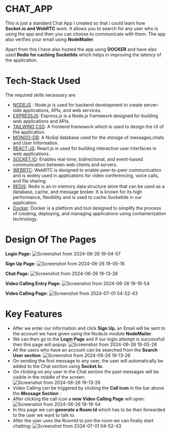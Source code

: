 # CHAT_APP

This is just a standard Chat App I created so that i could learn how __Socket.io and WebRTC__ work.
It allows you to search for any user who is using the app and then you can choose to communicate with them.
The app also verifies your email using __NodeMailer__.

Apart from this I have also hosted the app using __DOCKER__ and have also used __Redis for caching SocketIds__ which helps in improving the latency of the application.

# Tech-Stack Used

The required skills necessary are:

- [NODEJS](https://nodejs.org/en) :
  Node.js is used for backend development to create server-side applications, APIs, and web services.
- [EXPRESSJS](https://expressjs.com/):
  Express.js is a Node.js framework designed for building web applications and APIs.
- [TAILWIND CSS](https://tailwindcss.com/):
  A frontend framework which is used to design the UI of the application.
- [MONGO-DB](https://www.mongodb.com/):
  A NoSql database used for the storage of messages,chats and User Information.
- [REACT-JS](https://react.dev/):
  React.js is used for building interactive user interfaces in web applications.
- [SOCKET.IO](https://socket.io/):
  Enables real-time, bidirectional, and event-based communication between web clients and servers.
- [WEBRTC](https://webrtc.org/):
   WebRTC is designed to enable peer-to-peer communication and is widely used in applications for video conferencing, voice calls, and file sharing.
- [REDIS](https://redis.io/):
  Redis is an in-memory data structure store that can be used as a database, cache, and message broker. It is known for its high performance, flexibility and is used to cache SocketIds
  in our application.
- [Docker](https://www.docker.com/):
  Docker is a platform and tool designed to simplify the process of creating, deploying, and managing applications using containerization technology. 

# Design Of The Pages

**Login Page:**
![Screenshot from 2024-06-26 19-04-57](https://github.com/involk-secure-1609/chat_app1/assets/133996079/2e507f3d-eb4b-4271-a358-fcb081701718)

**Sign Up Page:**
![Screenshot from 2024-06-26 19-05-16](https://github.com/involk-secure-1609/chat_app1/assets/133996079/1f67d7f5-4e23-46fd-9569-919d64bcdf77)

**Chat Page:**
![Screenshot from 2024-06-26 19-13-26](https://github.com/involk-secure-1609/chat_app1/assets/133996079/fd65bdb9-c52d-4a1b-a0ae-60c9ce64a42d)

**Video Calling Entry Page:**
![Screenshot from 2024-06-26 19-16-54](https://github.com/involk-secure-1609/chat_app1/assets/133996079/9790716e-9d36-4121-980d-e6767a2cf867)

**Video Calling Page:**
![Screenshot from 2024-07-01 04-52-43](https://github.com/involk-secure-1609/chat_app1/assets/133996079/6875df8f-25ed-4939-a478-65c94c6a6c80)


# Key Features
- After we enter our information and click __Sign Up__, an Email will be sent to the account we have given using the NodeJs module __NodeMailer__.
- We can then go to the __Login Page__ and if our login attempt is successfull then this page will popup:
 ![Screenshot from 2024-06-26 19-05-28](https://github.com/involk-secure-1609/chat_app1/assets/133996079/a9deafdd-d53f-460f-8494-3e761335d474)
- All the users who have an account can be searched from the __Search User section__:
  ![Screenshot from 2024-06-26 19-13-26](https://github.com/involk-secure-1609/chat_app1/assets/133996079/2fa7fa5f-ff1b-4b2d-90a5-eee51f4b6b05)
- On sending the first message to any user, the user will automatically be added to the Chat section using __Socket.Io__.
- On clicking on any user in the Chat section the past messages will be visible in the middle of the screen:
  ![Screenshot from 2024-06-26 19-13-26](https://github.com/involk-secure-1609/chat_app1/assets/133996079/d35c3ec7-eaf2-403c-af3b-d7a349f91a0c)
- Video Calling can be triggered by clicking the __Call icon__ in the bar above the __Message Section__ :
- After clicking the call icon a __new Video Calling Page__ will open:
![Screenshot from 2024-06-26 19-16-54](https://github.com/involk-secure-1609/chat_app1/assets/133996079/4ed31002-7279-4531-abae-6e65550e6d59)
- In this page we can __generate a Room Id__ which has to be then forwarded to the user we want to talk to.
- After the user uses the RoomId to join the room we can finally start chatting:
  ![Screenshot from 2024-07-01 04-52-43](https://github.com/involk-secure-1609/chat_app1/assets/133996079/87334622-9e39-4778-bceb-b05eccb9ceb7)

